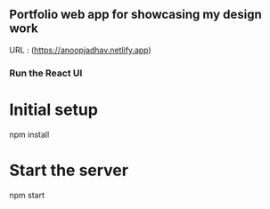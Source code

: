 ## Portfolio web app for showcasing my design work

URL : (https://anoopjadhav.netlify.app)

### Run the React UI

# Initial setup
npm install

# Start the server
npm start
